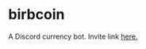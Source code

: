 # birbcoin
A Discord currency bot. Invite link [here.](https://discord.com/oauth2/authorize?client_id=772336032044941322&scope=bot&permissions=3072)
